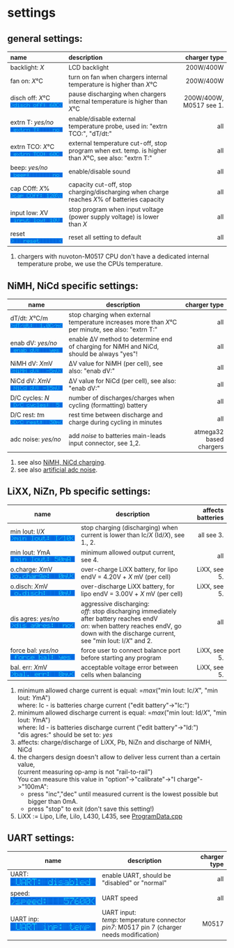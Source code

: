 
settings
========

general settings:
-----------------

| name                                           | description     | charger type|
|:-----------------------------------------------|:----------------|------------:|
|backlight: *X*                                  | LCD backlight | 200W/400W   |
|fan on: *X*°C                                   | turn on fan when chargers internal temperature is higher than *X*°C |  200W/400W |
|disch off: *X*°C<br>![disch off:](disch_off.png)| pause discharging when chargers internal temperature is higher than *X*°C | 200W/400W, M0517 see 1.|
|extrn T: *yes/no*<br>![extrn T:](extrn_T.png)   | enable/disable external temperature probe, used in: "extrn TCO:", "dT/dt:"| all| 
|extrn TCO: *X*°C<br>![extrn TCO:](extrn_TCO.png)| external temperature cut-off, stop program when ext. temp. is higher than *X*°C, see also: "extrn T:" | all| 
|beep: *yes/no*<br>![beep:](beep.png)            | enable/disable sound | all|
|cap COff: *X*%<br>![cap COff:](cap_COff.png)    | capacity cut-off, stop charging/discharging when charge reaches *X*% of batteries capacity| all |
|input low: *X*V<br>![input low:](input_low.png) | stop program when input voltage (power supply voltage) is lower than *X*| all | 
|reset<br>![reset](reset.png)                    | reset all setting to default | all |


1. chargers with nuvoton-M0517 CPU don't have a dedicated internal temperature probe, we use the CPUs temperature. 


NiMH, NiCd specific settings:
-----------------------------


| name                                            | description | charger type|
|-------------------------------------------------|-------------|------------:|
|dT/dt: *X*°C/m<br>![dT/dt:](dT_dt.png)           | stop charging when external temperature increases more than *X*°C per minute, see also: "extrn T:"| all |
|enab dV: *yes/no*<br>![enab dV:](enab_dV.png)    | enable ΔV method to determine end of charging for NiMH and NiCd, should be always "yes"!| all |
|NiMH dV: *X*mV<br>![NiMH dV:](NiMH_dV.png)       | ΔV value for NiMH (per cell), see also: "enab dV:"| all |
|NiCd dV: *X*mV<br>![NiCd dV:](NiCd_dV.png)       | ΔV value for NiCd (per cell), see also: "enab dV:"| all |
|D/C cycles: *N*<br>![D/C cycles:](D_C_cycles.png)| number of discharges/charges when cycling (formatting) battery| all |
|D/C rest: *t*m<br>![D/C rest:](D_C_rest.png)     | rest time between discharge and charge during cycling in minutes| all |
|adc noise: *yes/no*                              | add *noise* to batteries main-leads input connector, see 1,2. | atmega32 based chargers |

1. see also [NiMH, NiCd charging](../nimh_nicd_charging.md).
2. see also [artificial adc noise](../artificial_adc_noise.md).


LiXX, NiZn, Pb specific settings:
---------------------------------

| name                                              | description          | affects batteries |
|---------------------------------------------------|----------------------|------------------:|
|min Iout: I/*X*<br>![min Iout: I/](min_Iout_I.png) | stop charging (discharging) when current is lower than Ic/*X* (Id/*X*), see 1., 2.| all see 3.|
|min Iout: *Y*mA<br>![min Iout:](min_Iout.png)      | minimum allowed output current, see 4.| all |
|o.charge: *X*mV<br>![o.charge:](o_charge.png)      | over-charge LiXX battery, for lipo endV = 4.20V + *X* mV (per cell) | LiXX, see 5.| 
|o.disch: *X*mV<br>![o.disch:](o_disch.png)         | over-discharge LiXX battery, for lipo endV = 3.00V + *X* mV (per cell) | LiXX, see 5.|
|dis agres: *yes/no*<br>![dis agres:](dis_agres.png)| aggressive discharging:<br>*off*: stop discharging immediately after battery reaches endV<br>*on*: when battery reaches endV, go down with the discharge current, see "min Iout: I/*X*" and 2.| all |
|force bal: *yes/no*<br>![force bal:](force_bal.png)| force user to connect balance port before starting any program | LiXX, see 5.|
|bal. err: *X*mV<br>![bal. err:](bal_err.png)       | acceptable voltage error between cells when balancing | LiXX, see 5.|

1. minimum allowed charge current is equal: =*max*("min Iout: Ic/*X*", "min Iout: *Y*mA")  
   where: Ic - is batteries charge current ("edit battery"->"Ic:")
2. minimum allowed discharge current is equal: =*max*("min Iout: Id/*X*", "min Iout: *Y*mA")  
   where: Id - is batteries discharge current ("edit battery"->"Id:")  
   "dis agres:" should be set to: *yes*
2. affects: charge/discharge of LiXX, Pb, NiZn and discharge of NiMH, NiCd
3. the chargers design doesn't allow to deliver less current than a certain value,  
   (current measuring op-amp is not "rail-to-rail")  
   You can measure this value in "option"->"calibrate"->"I charge"->"100mA":
   - press "inc","dec" until measured current is the lowest possible but bigger than 0mA.
   - press "stop" to exit (don't save this setting!) 
4. LiXX := Lipo, Life, Lilo, L430, L435, see [ProgramData.cpp](../../src/core/ProgramData.cpp#L50-L54)

UART settings:
--------------
| name                                  | description | charger type|
|---------------------------------------|-------------|------------:|
|UART:<br>![UART:](UART.png)            | enable UART, should be "disabled" or "normal" | all|
|speed:<br>![speed:](speed.png)         | UART speed | all |
|UART inp:<br>![UART inp:](UART_inp.png)| UART input:<br>*temp*: temperature connector<br> *pin7*: M0517 pin 7 (charger needs modification)| M0517 |



